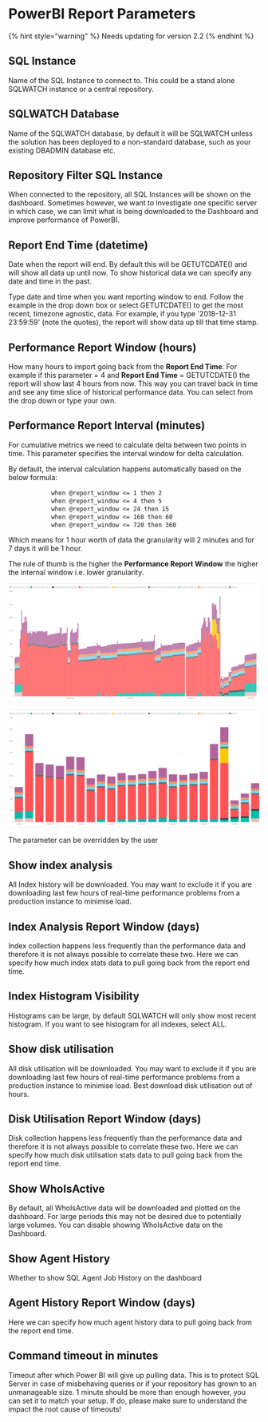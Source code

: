 # PowerBI Report Parameters

{% hint style="warning" %}
Needs updating for version 2.2
{% endhint %}

## SQL Instance

Name of the SQL Instance to connect to. This could be a stand alone SQLWATCH instance or a central repository. 

## SQLWATCH Database

Name of the SQLWATCH database, by default it will be SQLWATCH unless the solution has been deployed to a non-standard database, such as your existing DBADMIN database etc.

## Repository Filter SQL Instance

When connected to the repository, all SQL Instances will be shown on the dashboard. Sometimes however, we want to investigate one specific server in which case, we can limit what is being downloaded to the Dashboard and improve performance of PowerBI.

## Report End Time \(datetime\)

Date when the report will end. By default this will be GETUTCDATE\(\) and will show all data up until now. To show historical data we can specify any date and time in the past.

Type date and time when you want reporting window to end. Follow the example in the drop down box or select GETUTCDATE\(\) to get the most recent, timezone agnostic, data. For example, if you type '2018-12-31 23:59:59' \(note the quotes\), the report will show data up till that time stamp.

## Performance Report Window \(hours\)

How many hours to import going back from the **Report End Time**. For example if this parameter = 4 and **Report End Time** = GETUTCDATE\(\) the report will show last 4 hours from now. This way you can travel back in time and see any time slice of historical performance data. You can select from the drop down or type your own.

## Performance Report Interval \(minutes\)

For cumulative metrics we need to calculate delta between two points in time. This parameter specifies the interval window for delta calculation. 

By default, the interval calculation happens automatically based on the below formula:

```text
            when @report_window <= 1 then 2
            when @report_window <= 4 then 5
            when @report_window <= 24 then 15
            when @report_window <= 168 then 60
            when @report_window <= 720 then 360
```

Which means for 1 hour worth of data the granularity will 2 minutes and for 7 days it will be 1 hour.

The rule of thumb is the higher the **Performance Report Window** the higher the internal window i.e. lower granularity. 

![24 hours window with 5 minute interval](../../.gitbook/assets/image%20%288%29.png)

![24 hour window with 60 minute interval](../../.gitbook/assets/image%20%2828%29.png)

The parameter can be overridden by the user

## Show index analysis

All Index history will be downloaded. You may want to exclude it if you are downloading last few hours of real-time performance problems from a production instance to minimise load.

## Index Analysis Report Window \(days\)

Index collection happens less frequently than the performance data and therefore it is not always possible to correlate these two. Here we can specify how much index stats data to pull going back from the report end time.

## Index Histogram Visibility

Histograms can be large, by default SQLWATCH will only show most recent histogram. If you want to see histogram for all indexes, select ALL.

## Show disk utilisation

All disk utilisation will be downloaded. You may want to exclude it if you are downloading last few hours of real-time performance problems from a production instance to minimise load. Best download disk utilisation out of hours.

## Disk Utilisation Report Window \(days\)

Disk collection happens less frequently than the performance data and therefore it is not always possible to correlate these two. Here we can specify how much disk utilisation stats data to pull going back from the report end time.

## Show WhoIsActive

By default, all WhoIsActive data will be downloaded and plotted on the dashboard. For large periods this may not be desired due to potentially large volumes. You can disable showing WhoIsActive data on the Dashboard.

## Show Agent History

Whether to show SQL Agent Job History on the dashboard

## Agent History Report Window \(days\)

Here we can specify how much agent history data to pull going back from the report end time.

## Command timeout in minutes

Timeout after which Power BI will give up pulling data. This is to protect SQL Server in case of misbehaving queries or if your repository has grown to an unmanageable size. 1 minute should be more than enough however, you can set it to match your setup. If do, please make sure to understand the impact the root cause of timeouts!



